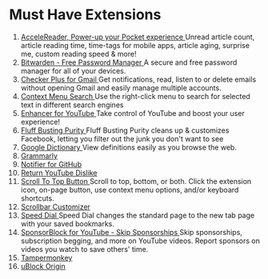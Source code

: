 #  Must Have Extensions
1. [ AcceleReader, Power-up your Pocket experience ]( https://chromewebstore.google.com/detail/accelereader-power-up-you/ndaldjfflhocdageglcnflfanmdhgfbi ) Unread article count, article reading time, time-tags for mobile apps, article aging, surprise me, custom reading speed & more!
1. [ Bitwarden - Free Password Manager ]( https://chromewebstore.google.com/detail/bitwarden-free-password-m/nngceckbapebfimnlniiiahkandclblb ) A secure and free password manager for all of your devices.
1. [ Checker Plus for Gmail ]( https://chromewebstore.google.com/detail/checker-plus-for-gmail/oeopbcgkkoapgobdbedcemjljbihmemj ) Get notifications, read, listen to or delete emails without opening Gmail and easily manage multiple accounts.
1. [ Context Menu Search ]( https://chromewebstore.google.com/detail/context-menu-search/ocpcmghnefmdhljkoiapafejjohldoga ) Use the right-click menu to search for selected text in different search engines
1. [ Enhancer for YouTube ]( https://chromewebstore.google.com/detail/enhancer-for-youtube/ponfpcnoihfmfllpaingbgckeeldkhle ) Take control of YouTube and boost your user experience!
1. [ Fluff Busting Purity ]( https://chromewebstore.google.com/detail/fluff-busting-purity/nmkinhboiljjkhaknpaeaicmdjhagpep ) Fluff Busting Purity cleans up & customizes Facebook, letting you filter out the junk you don't want to see
1. [ Google Dictionary ]( https://chromewebstore.google.com/detail/google-dictionary-by-goog/mgijmajocgfcbeboacabfgobmjgjcoja ) View definitions easily as you browse the web.
1. [ Grammarly ]( https://chrome.google.com/webstore/detail/grammarly-for-chrome/kbfnbcaeplbcioakkpcpgfkobkghlhen )
1. [ Notifier for GitHub ]( https://chrome.google.com/webstore/detail/notifier-for-github/lmjdlojahmbbcodnpecnjnmlddbkjhnn )
1. [ Return YouTube Dislike ]( https://chrome.google.com/webstore/detail/return-youtube-dislike/gebbhagfogifgggkldgodflihgfeippi )
1. [ Scroll To Top Button ]( https://chromewebstore.google.com/detail/scroll-to-top-button/chinfkfmaefdlchhempbfgbdagheknoj ) Scroll to top, bottom, or both. Click the extension icon, on-page button, use context menu options, and/or keyboard shortcuts.
1. [ Scrollbar Customizer ]( https://chrome.google.com/webstore/detail/scrollbar-customizer/flffekjijpabhjgpoapooggncnmcjopa )
1. [ Speed Dial ]( https://chromewebstore.google.com/detail/speed-dial/ejbjamhkdedinncaeiackcdehpccoejm ) Speed Dial changes the standard page to the new tab page with your saved bookmarks.
1. [ SponsorBlock for YouTube - Skip Sponsorships ]( https://chromewebstore.google.com/detail/sponsorblock-for-youtube/mnjggcdmjocbbbhaepdhchncahnbgone ) Skip sponsorships, subscription begging, and more on YouTube videos. Report sponsors on videos you watch to save others' time.
1. [ Tampermonkey ]( https://chrome.google.com/webstore/detail/tampermonkey/dhdgffkkebhmkfjojejmpbldmpobfkfo )
1. [ uBlock Origin ]( https://chrome.google.com/webstore/detail/ublock-origin/cjpalhdlnbpafiamejdnhcphjbkeiagm )
